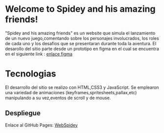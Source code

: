 # Welcome to Spidey and his amazing friends!

"Spidey and his amazing friends" es un website que simula el lanzamiento de un nuevo juego,comentando sobre los personajes involucrados, los roles de cada uno y los desafios que se presentaran durante toda la aventura.
El desarollo del sitio parte desde un prototipo en figma en el cual se encuentra en el siguiente link : [enlace figma](https://www.figma.com/file/lz89sswXqJzibAWanP9FPm/Untitled?type=design&node-id=3-15&mode=design&t=RjFAtvNHsjWM50AS-0)


# Tecnologias

El desarrollo del sitio se realizo con HTML,CSS3 y JavaScript. 
Se emplearon una variedad de animaciones (keyframes,spritesheets,pallax,etc) manipulando a su vez,eventos de scroll y de mouse.

## Despliegue

Enlace al GitHub Pages: [WebSpidey](https://mmolina727.github.io/WebSpidey/)